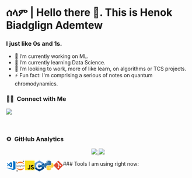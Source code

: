 # ሰላም | Hello there 👋. This is Henok Biadglign Ademtew

### I just like 0s and 1s.

- 🔭 I’m currently working on ML.
- 🌱 I’m currently learning Data Science.
- 👯 I’m looking to work, more of like learn, on algorithms or TCS projects.
- ⚡ Fun fact: I'm comprising a serious of notes on quantum chromodynamics.

### 🤝🏻 &nbsp;Connect with Me

<p align="center">

<a href="https://www.linkedin.com/in/henok-ademtew-7729b2183"><img src="https://img.shields.io/badge/-Henok%20Ademtew%20D-0077B5?style=flat&logo=Linkedin&logoColor=white"/></a>
  

<br />

### ⚙️ &nbsp;GitHub Analytics

<p align="center">
<a href="https://github.com/HenokB">
  <img height="180em" src="https://github-readme-stats-eight-theta.vercel.app/api?username=HenokB&show_icons=true&theme=algolia&include_all_commits=true&count_private=true"/>
  <img height="180em" src="https://github-readme-stats-eight-theta.vercel.app/api/top-langs/?username=HenokB&layout=compact&langs_count=8&theme=algolia"/>
</a>
</p>
### Tools I am using right now:


<img align="left" alt="Visual Studio Code" width="26px" src="https://raw.githubusercontent.com/HenokB/HenokB/main/vscode.png" />
<img align="left" alt="Jupyter Notebook" width="26px" src="https://raw.githubusercontent.com/HenokB/HenokB/main/jupyter.png" />
<img align="left" alt="js" width="26px" src="https://raw.githubusercontent.com/HenokB/HenokB/main/js.png" />
<img align="left" alt="C++" width="26px" src="https://raw.githubusercontent.com/HenokB/HenokB/main/cpp.png" />
<img align="left" alt="python" width="26px" src="https://raw.githubusercontent.com/HenokB/HenokB/main/python.png" />
<img align="left" alt="git" width="26px" src="https://raw.githubusercontent.com/HenokB/HenokB/main/git.png" />

<br/>


